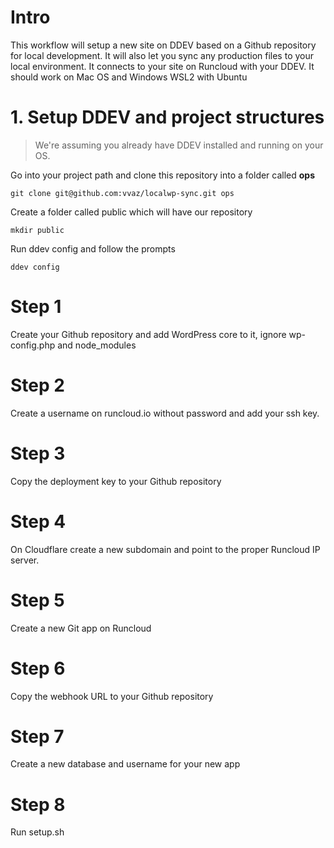 # Intro

This workflow will setup a new site on DDEV based on a Github repository for local development.
It will also let you sync any production files to your local environment.
It connects to your site on Runcloud with your DDEV. It should work on Mac OS and Windows WSL2 with Ubuntu

# 1. Setup DDEV and project structures
> We're assuming you already have DDEV installed and running on your OS.

Go into your project path and clone this repository into a folder called **ops**
```
git clone git@github.com:vvaz/localwp-sync.git ops
```
Create a folder called public which will have our repository
```
mkdir public
```
Run ddev config and follow the prompts
```
ddev config
```



# Step 1
Create your Github repository and add WordPress core to it, ignore wp-config.php and node_modules

# Step 2
Create a username on runcloud.io without password and add your ssh key.

# Step 3
Copy the deployment key to your Github repository

# Step 4
On Cloudflare create a new subdomain and point to the proper Runcloud IP server.

# Step 5
Create a new Git app on Runcloud

# Step 6
Copy the webhook URL to your Github repository

# Step 7
Create a new database and username for your new app

# Step 8
Run setup.sh
